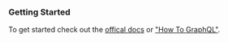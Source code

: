 ### Getting Started

To get started check out the [offical docs](http://graphql.org) or
["How To GraphQL"](https://www.howtographql.com).
